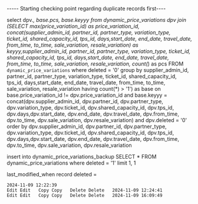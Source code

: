 ----- Starting checking point regarding duplicate records first----

select dpv.*, base.pcs, base.keyyy from dynamic_price_variations dpv join (SELECT max(price_variation_id) as price_variation_id, concat(supplier_admin_id, partner_id, partner_type, variation_type, ticket_id, shared_capacity_id, tps_id, days,start_date, end_date, travel_date, from_time, to_time, sale_variation, resale_variation) as keyyy,supplier_admin_id, partner_id, partner_type, variation_type, ticket_id, shared_capacity_id, tps_id, days,start_date, end_date, travel_date, from_time, to_time, sale_variation, resale_variation, count(*) as pcs FROM `dynamic_price_variations` where deleted = '0' group by  supplier_admin_id, partner_id, partner_type, variation_type, ticket_id, shared_capacity_id, tps_id, days,start_date, end_date, travel_date, from_time, to_time, sale_variation, resale_variation having count(*) > '1') as base on base.price_variation_id != dpv.price_variation_id and base.keyyy = concat(dpv.supplier_admin_id, dpv.partner_id, dpv.partner_type, dpv.variation_type, dpv.ticket_id, dpv.shared_capacity_id, dpv.tps_id, dpv.days,dpv.start_date, dpv.end_date, dpv.travel_date, dpv.from_time, dpv.to_time, dpv.sale_variation, dpv.resale_variation) and dpv.deleted = '0' order by dpv.supplier_admin_id, dpv.partner_id, dpv.partner_type, dpv.variation_type, dpv.ticket_id, dpv.shared_capacity_id, dpv.tps_id, dpv.days,dpv.start_date, dpv.end_date, dpv.travel_date, dpv.from_time, dpv.to_time, dpv.sale_variation, dpv.resale_variation





insert into dynamic_price_variations_backup SELECT * FROM dynamic_price_variations where deleted = '1' limit 1, 1 


last_modified_when record deleted = 

	2024-11-09 12:22:39
	Edit Edit	Copy Copy	Delete Delete	2024-11-09 12:24:41
	Edit Edit	Copy Copy	Delete Delete	2024-11-09 16:09:49